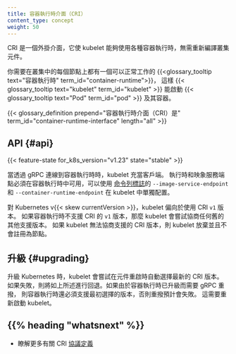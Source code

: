 ```yaml
---
title: 容器執行時介面（CRI）
content_type: concept
weight: 50
---
```


<!-- 
title: Container Runtime Interface (CRI)
content_type: concept
weight: 50
-->

<!-- overview -->
<!-- 
The CRI is a plugin interface which enables the kubelet to use a wide variety of
container runtimes, without having a need to recompile the cluster components.

You need a working
{{<glossary_tooltip text="container runtime" term_id="container-runtime">}} on
each Node in your cluster, so that the
{{< glossary_tooltip text="kubelet" term_id="kubelet" >}} can launch
{{< glossary_tooltip text="Pods" term_id="pod" >}} and their containers.
-->
CRI 是一個外掛介面，它使 kubelet 能夠使用各種容器執行時，無需重新編譯叢集元件。

你需要在叢集中的每個節點上都有一個可以正常工作的
{{<glossary_tooltip text="容器執行時" term_id="container-runtime">}}，
這樣
{{< glossary_tooltip text="kubelet" term_id="kubelet" >}} 能啟動
{{< glossary_tooltip text="Pod" term_id="pod" >}} 及其容器。

{{< glossary_definition prepend="容器執行時介面（CRI）是" term_id="container-runtime-interface" length="all" >}}

<!-- body -->
<!-- ## The API {#api} -->
## API {#api}

{{< feature-state for_k8s_version="v1.23" state="stable" >}}

<!--
The kubelet acts as a client when connecting to the container runtime via gRPC.
The runtime and image service endpoints have to be available in the container
runtime, which can be configured separately within the kubelet by using the
`--image-service-endpoint` and `--container-runtime-endpoint` [command line
flags](/docs/reference/command-line-tools-reference/kubelet)
-->
當透過 gRPC 連線到容器執行時時，kubelet 充當客戶端。
執行時和映象服務端點必須在容器執行時中可用，可以使用
[命令列標誌](/zh-cn/docs/reference/command-line-tools-reference/kubelet)的
`--image-service-endpoint` 和 `--container-runtime-endpoint`
在 kubelet 中單獨配置。

<!-- 
For Kubernetes v{{< skew currentVersion >}}, the kubelet prefers to use CRI `v1`.
If a container runtime does not support `v1` of the CRI, then the kubelet tries to
negotiate any older supported version.
The v{{< skew currentVersion >}} kubelet can also negotiate CRI `v1alpha2`, but
this version is considered as deprecated.
If the kubelet cannot negotiate a supported CRI version, the kubelet gives up
and doesn't register as a node.
-->
對 Kubernetes v{{< skew currentVersion >}}，kubelet 偏向於使用 CRI `v1` 版本。
如果容器執行時不支援 CRI 的 `v1` 版本，那麼 kubelet 會嘗試協商任何舊的其他支援版本。
如果 kubelet 無法協商支援的 CRI 版本，則 kubelet 放棄並且不會註冊為節點。

<!-- 
## Upgrading

When upgrading Kubernetes, then the kubelet tries to automatically select the
latest CRI version on restart of the component. If that fails, then the fallback
will take place as mentioned above. If a gRPC re-dial was required because the
container runtime has been upgraded, then the container runtime must also
support the initially selected version or the redial is expected to fail. This
requires a restart of the kubelet.
-->
## 升級  {#upgrading}

升級 Kubernetes 時，kubelet 會嘗試在元件重啟時自動選擇最新的 CRI 版本。
如果失敗，則將如上所述進行回退。如果由於容器執行時已升級而需要 gRPC 重撥，
則容器執行時還必須支援最初選擇的版本，否則重撥預計會失敗。
這需要重新啟動 kubelet。

## {{% heading "whatsnext" %}}

<!-- 
- Learn more about the CRI [protocol definition](https://github.com/kubernetes/cri-api/blob/c75ef5b/pkg/apis/runtime/v1/api.proto)
-->
- 瞭解更多有關 CRI [協議定義](https://github.com/kubernetes/cri-api/blob/c75ef5b/pkg/apis/runtime/v1/api.proto)
